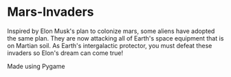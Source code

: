 # Mars-Invaders
Inspired by Elon Musk's plan to colonize mars, some aliens have adopted the same plan. They are now attacking all of Earth's space equipment that is on Martian soil. As Earth's intergalactic protector, you must defeat these invaders so Elon's dream can come true!


Made using Pygame
